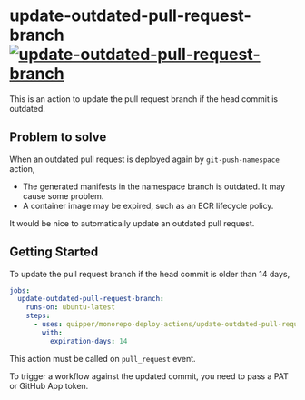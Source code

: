 # update-outdated-pull-request-branch [![update-outdated-pull-request-branch](https://github.com/quipper/monorepo-deploy-actions/actions/workflows/update-outdated-pull-request-branch.yaml/badge.svg)](https://github.com/quipper/monorepo-deploy-actions/actions/workflows/update-outdated-pull-request-branch.yaml)

This is an action to update the pull request branch if the head commit is outdated.

## Problem to solve

When an outdated pull request is deployed again by `git-push-namespace` action,

- The generated manifests in the namespace branch is outdated. It may cause some problem.
- A container image may be expired, such as an ECR lifecycle policy.

It would be nice to automatically update an outdated pull request.

## Getting Started

To update the pull request branch if the head commit is older than 14 days,

```yaml
jobs:
  update-outdated-pull-request-branch:
    runs-on: ubuntu-latest
    steps:
      - uses: quipper/monorepo-deploy-actions/update-outdated-pull-request-branch@v1
        with:
          expiration-days: 14
```

This action must be called on `pull_request` event.

To trigger a workflow against the updated commit, you need to pass a PAT or GitHub App token.
